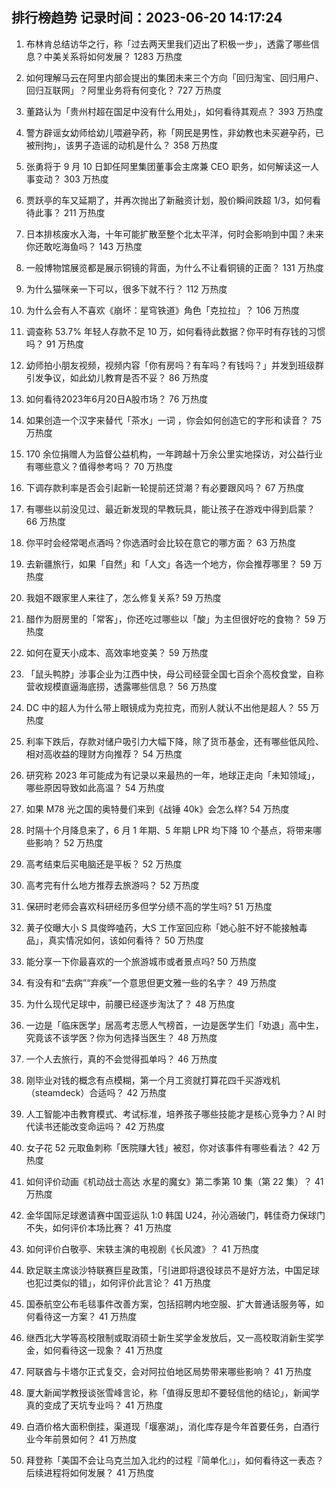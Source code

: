 
## 排行榜趋势 记录时间：2023-06-20 14:17:24
  
  1. 布林肯总结访华之行，称「过去两天里我们迈出了积极一步」，透露了哪些信息？中美关系将如何发展？ 1283 万热度
    
  2. 如何理解马云在阿里内部会提出的集团未来三个方向「回归淘宝、回归用户、回归互联网」？阿里业务将有何变化？ 727 万热度
    
  3. 董路认为「贵州村超在国足中没有什么用处」，如何看待其观点？ 393 万热度
    
  4. 警方辟谣女幼师给幼儿喂避孕药，称「网民是男性，非幼教也未买避孕药，已被刑拘」，该男子造谣的动机是什么？ 358 万热度
    
  5. 张勇将于 9 月 10 日卸任阿里集团董事会主席兼 CEO 职务，如何解读这一人事变动？ 303 万热度
    
  6. 贾跃亭的车又延期了，并再次抛出了新融资计划，股价瞬间跌超 1/3，如何看待此事？ 211 万热度
    
  7. 日本排核废水入海，十年可能扩散至整个北太平洋，何时会影响到中国？未来你还敢吃海鱼吗？ 143 万热度
    
  8. 一般博物馆展览都是展示铜镜的背面，为什么不让看铜镜的正面？ 131 万热度
    
  9. 为什么猫咪亲一下可以，很多下就不行？ 112 万热度
    
  10. 为什么会有人不喜欢《崩坏：星穹铁道》角色「克拉拉」？ 106 万热度
    
  11. 调查称 53.7% 年轻人存款不足 10 万，如何看待此数据？你平时有存钱的习惯吗？ 91 万热度
    
  12. 幼师拍小朋友视频，视频内容「你有房吗？有车吗？有钱吗？」并发到班级群引发争议，如此幼儿教育是否不妥？ 86 万热度
    
  13. 如何看待2023年6月20日A股市场？ 76 万热度
    
  14. 如果创造一个汉字来替代「茶水」一词 ，你会如何创造它的字形和读音？ 75 万热度
    
  15. 170 余位捐赠人为监督公益机构，一年跨越十万余公里实地探访，对公益行业有哪些意义？值得参考吗？ 70 万热度
    
  16. 下调存款利率是否会引起新一轮提前还贷潮？有必要跟风吗？ 67 万热度
    
  17. 有哪些以前没见过、最近新发现的早教玩具，能让孩子在游戏中得到启蒙？ 66 万热度
    
  18. 你平时会经常喝点酒吗？你选酒时会比较在意它的哪方面？ 63 万热度
    
  19. 去新疆旅行，如果「自然」和「人文」各选一个地方，你会推荐哪里？ 59 万热度
    
  20. 我姐不跟家里人来往了，怎么修复关系? 59 万热度
    
  21. 醋作为厨房里的「常客」，你还吃过哪些以「酸」为主但很好吃的食物？ 59 万热度
    
  22. 如何在夏天小成本、高效率地变美？ 59 万热度
    
  23. 「鼠头鸭脖」涉事企业为江西中快，母公司经营全国七百余个高校食堂，自称营收规模直逼海底捞，透露哪些信息？ 56 万热度
    
  24. DC 中的超人为什么带上眼镜成为克拉克，而别人就认不出他是超人？ 55 万热度
    
  25. 利率下跌后，存款对储户吸引力大幅下降，除了货币基金，还有哪些低风险、相对高收益的理财方向推荐？ 54 万热度
    
  26. 研究称 2023 年可能成为有记录以来最热的一年，地球正走向「未知领域」，哪些原因导致如此高温？ 54 万热度
    
  27. 如果 M78 光之国的奥特曼们来到《战锤 40k》会怎么样? 54 万热度
    
  28. 时隔十个月降息来了，6 月 1 年期、5 年期 LPR 均下降 10 个基点，将带来哪些影响？ 52 万热度
    
  29. 高考结束后买电脑还是平板？ 52 万热度
    
  30. 高考完有什么地方推荐去旅游吗？ 52 万热度
    
  31. 保研时老师会喜欢科研经历多但学分绩不高的学生吗? 51 万热度
    
  32. 黄子佼曝大小 S 具俊晔嗑药，大S 工作室回应称「她心脏不好不能接触毒品」，真实情况如何，该如何看待？ 50 万热度
    
  33. 能分享一下你最喜欢的一个旅游城市或者景点吗? 50 万热度
    
  34. 有没有和“去病”“弃疾”一个意思但更文雅一些的名字？ 49 万热度
    
  35. 为什么现代足球中，前腰已经逐步淘汰了？ 48 万热度
    
  36. 一边是「临床医学」居高考志愿人气榜首，一边是医学生们「劝退」高中生，究竟该不该学医？你为何选择当医生？ 48 万热度
    
  37. 一个人去旅行，真的不会觉得孤单吗？ 46 万热度
    
  38. 刚毕业对钱的概念有点模糊，第一个月工资就打算花四千买游戏机（steamdeck）合适吗？ 42 万热度
    
  39. 人工智能冲击教育模式、考试标准，培养孩子哪些技能才是核心竞争力？AI 时代读书还能改变命运吗？ 42 万热度
    
  40. 女子花 52 元取鱼刺称「医院赚大钱」被怼，你对该事件有哪些看法？ 42 万热度
    
  41. 如何评价动画《机动战士高达 水星的魔女》第二季第 10 集（第 22 集）？ 41 万热度
    
  42. 金华国际足球邀请赛中国亚运队 1:0 韩国 U24，孙沁涵破门，韩佳奇力保球门不失，如何评价本场比赛？ 41 万热度
    
  43. 如何评价白敬亭、宋轶主演的电视剧《长风渡》？ 41 万热度
    
  44. 欧足联主席谈沙特联赛巨星政策，「引进即将退役球员不是好方法，中国足球也犯过类似的错」，如何评价此言论？ 41 万热度
    
  45. 国泰航空公布毛毯事件改善方案，包括招聘内地空服、扩大普通话服务等，如何看待这一方案？ 41 万热度
    
  46. 继西北大学等高校限制或取消硕士新生奖学金发放后，又一高校取消新生奖学金，如何看待这一现象？ 41 万热度
    
  47. 阿联酋与卡塔尔正式复交，会对阿拉伯地区局势带来哪些影响？ 41 万热度
    
  48. 厦大新闻学教授谈张雪峰言论，称「值得反思却不要轻信他的结论」，新闻学真的变成了天坑专业吗？ 41 万热度
    
  49. 白酒价格大面积倒挂，渠道现「堰塞湖」，消化库存是今年首要任务，白酒行业今年前景如何？ 41 万热度
    
  50. 拜登称「美国不会让乌克兰加入北约的过程『简单化』」，如何看待这一表态？后续进程将如何发展？ 41 万热度
    